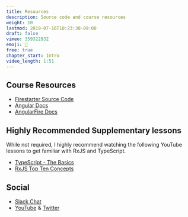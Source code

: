 ```yaml
---
title: Resources
description: Source code and course resources
weight: 10
lastmod: 2019-07-16T10:23:30-09:00
draft: false
vimeo: 359322932
emoji: 📜
free: true
chapter_start: Intro 
video_length: 1:51
---
```


## Course Resources

- [Firestarter Source Code](https://github.com/codediodeio/angular-firestarter)
- [Angular Docs](https://angular.io/)
- [AngularFire Docs](https://github.com/angular/angularfire2)

## Highly Recommended Supplementary lessons

While not required, I highly recommend watching the following YouTube lessons to get familiar with RxJS and TypeScript. 

- [TypeScript - The Basics](https://youtu.be/ahCwqrYpIuM)
- [RxJS Top Ten Concepts](https://youtu.be/ewcoEYS85Co)

## Social
- [Slack Chat](https://goo.gl/8BKA1e)
- [YouTube](https://www.youtube.com/channel/UCsBjURrPoezykLs9EqgamOA) & [Twitter](https://twitter.com/fireship_dev)
